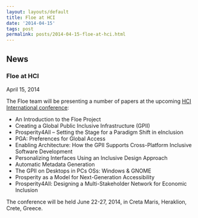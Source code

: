 ```yaml
---
layout: layouts/default
title: Floe at HCI
date: '2014-04-15'
tags: post
permalink: posts/2014-04-15-floe-at-hci.html
---
```

<article class="floe-content floe-news-item">
                <h2> News </h2>
                <h3>Floe at HCI</h3>
                <time class="floe-date" datetime="2014-04-15">April 15, 2014</time>
                <p>The Floe team will be presenting a number of papers at the upcoming <a href="http://2014.hci.international/">HCI International conference</a>:</p>
                <ul>
                    <li>An Introduction to the Floe Project </li>
                    <li>Creating a Global Public Inclusive Infrastructure (GPII) </li>
                    <li>Prosperity4All – Setting the Stage for a Paradigm Shift in eInclusion </li>
                    <li>PGA: Preferences for Global Access </li>
                    <li>Enabling Architecture: How the GPII Supports Cross-Platform Inclusive Software Development </li>
                    <li>Personalizing Interfaces Using an Inclusive Design Approach </li>
                    <li>Automatic Metadata Generation </li>
                    <li>The GPII on Desktops in PCs OSs: Windows & GNOME </li>
                    <li>Prosperity as a Model for Next-Generation Accessibility </li>
                    <li>Prosperity4All: Designing a Multi-Stakeholder Network for Economic Inclusion </li>
                </ul>
                <p>The conference will be held June 22-27, 2014, in Creta Maris, Heraklion, Crete, Greece.</p>
            </article>
